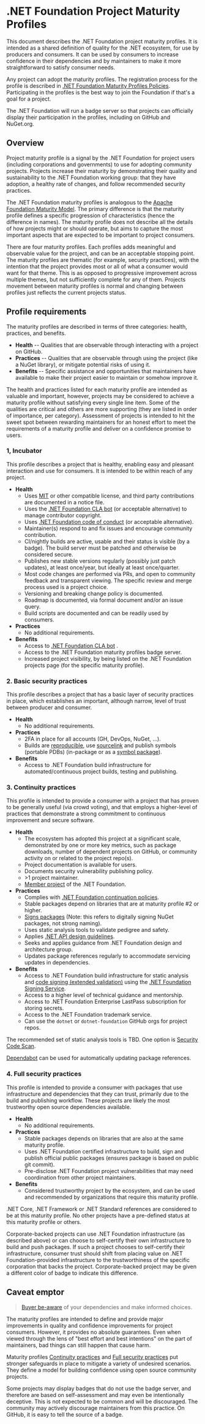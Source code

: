 # .NET Foundation Project Maturity Profiles

This document describes the .NET Foundation project maturity profiles. It is intended as a shared definition of quality for the .NET ecosystem, for use by producers and consumers. It can be used by consumers to increase confidence in their dependencies and by maintainers to make it more straightforward to satisfy consumer needs.

Any project can adopt the maturity profiles. The registration process for the profile is described in [.NET Foundation Maturity Profiles Policies](maturity-profiles-policies.md#register). Participating in the profiles is the best way to join the Foundation if that's a goal for a project.

The .NET Foundation will run a badge server so that projects can officially display their participation in the profiles, including on GitHub and NuGet.org.

## Overview

Project maturity profile is a signal by the .NET Foundation for project users (including corporations and governments) to use for adopting community projects. Projects increase their maturity by demonstrating their quality and sustainability to the .NET Foundation working group: that they have adoption, a healthy rate of changes, and follow recommended security practices.

The .NET Foundation maturity profiles is analogous to the [Apache Foundation Maturity Model](https://community.apache.org/apache-way/apache-project-maturity-model.html). The primary difference is that the maturity profile defines a specific progression of characteristics (hence the difference in names). The maturity profile does not describe all the details of how projects might or should operate, but aims to capture the most important aspects that are expected to be important to project consumers.

There are four maturity profiles. Each profiles adds meaningful and observable value for the project, and can be an acceptable stopping point. The maturity profiles are thematic (for example, security practices), with the intention that the project provides most or all of what a consumer would want for that theme. This is as opposed to progressive improvement across multiple themes, but not sufficiently complete for any of them. Projects movement between maturity profiles is normal and changing between profiles just reflects the current projects status.

## Profile requirements

The maturity profiles are described in terms of three categories: health, practices, and benefits.

* **Health** -- Qualities that are observable through interacting with a project on GitHub.
* **Practices** -- Qualities that are observable through using the project (like a NuGet library), or mitigate potential risks of using it.
* **Benefits** -- Specific assistance and opportunities that maintainers have available to make their project easier to maintain or somehow improve it.

The health and practices listed for each maturity profile are intended as valuable and important, however, projects may be considered to achieve a maturity profile without satisfying every single line item. Some of the qualities are critical and others are more supporting (they are listed in order of importance, per category). Assessment of projects is intended to hit the sweet spot between rewarding maintainers for an honest effort to meet the requirements of a maturity profile and deliver on a confidence promise to users.

### 1, Incubator

This profile describes a project that is healthy, enabling easy and pleasant interaction and use for consumers. It is intended to be within reach of any project.

* **Health**
  * Uses [MIT](https://opensource.org/licenses/MIT) or other compatible license, and third party contributions are documented in a notice file.
  * Uses the [.NET Foundation CLA bot](https://cla.dotnetfoundation.org/) (or acceptable alternative) to manage contributor copyright.
  * Uses [.NET Foundation code of conduct](https://dotnetfoundation.org/code-of-conduct) (or acceptable alternative).
  * Maintainer(s) respond to and fix issues and encourage community contribution.
  * CI/nightly builds are active, usable and their status is visible (by a badge). The build server must be patched and otherwise be considered secure.
  * Publishes new stable versions regularly (possibly just patch updates), at least once/year, but ideally at least once/quarter.
  * Most code changes are performed via PRs, and open to community feedback and transparent viewing. The specific review and merge process used is a project choice.
  * Versioning and breaking change policy is documented.
  * Roadmap is documented, via formal document and/or an issue query.
  * Build scripts are documented and can be readily used by consumers.
* **Practices**
  * No additional requirements.
* **Benefits**
  * Access to [.NET Foundation CLA bot](https://cla.dotnetfoundation.org/) .
  * Access to the .NET Foundation maturity profiles badge server.
  * Increased project visibility, by being listed on the .NET Foundation projects page (for the specific maturity profile).

### 2. Basic security practices

This profile describes a project that has a basic layer of security practices in place, which establishes an important, although narrow, level of trust between producer and consumer.

* **Health**
  * No additional requirements.
* **Practices**
  * 2FA in place for all accounts (GH, DevOps, NuGet, …).
  * Builds are [reproducible](https://github.com/dotnet/sourcelink/tree/master/docs#continuousintegrationbuild), use [sourcelink](https://github.com/dotnet/sourcelink) and publish symbols (portable PDBs) (in-package or as a [symbol package](https://docs.microsoft.com/en-us/nuget/create-packages/symbol-packages-snupkg)).
* **Benefits**
  * Access to .NET Foundation build infrastructure for automated/continuous project builds, testing and publishing.

### 3. Continuity practices

This profile is intended to provide a consumer with a project that has proven to be generally useful (via crowd voting), and that employs a higher-level of practices that demonstrate a strong commitment to continuous improvement and secure software.

* **Health**
  * The ecosystem has adopted this project at a significant scale, demonstrated by one or more key metrics, such as package downloads, number of dependent projects on GitHub, or community activity on or related to the project repo(s).
  * Project documentation is available for users.
  * Documents security vulnerability publishing policy.
  * \>1 project maintainer.
  * [Member project](https://dotnetfoundation.org/projects) of the .NET Foundation.
* **Practices**
  * Complies with [.NET Foundation continuation policies](project-continuation-policies.md).
  * Stable packages depend on libraries that are at maturity profile #2 or higher.
  * [Signs packages](https://docs.microsoft.com/en-us/nuget/reference/signed-packages-reference) (Note: this refers to digitally signing NuGet packages, not strong naming).
  * Uses static analysis tools to validate pedigree and safety.
  * Applies [.NET API design guidelines](https://github.com/dotnet/corefx/blob/master/Documentation/coding-guidelines/framework-design-guidelines-digest.md).
  * Seeks and applies guidance from .NET Foundation design and architecture group.
  * Updates package references regularly to accommodate servicing updates in dependencies.
* **Benefits**
  * Access to .NET Foundation build infrastructure for static analysis and [code signing (extended validation)](https://en.wikipedia.org/wiki/Extended_Validation_Certificate) using the [.NET Foundation Signing Service](https://github.com/dotnet/SignService/blob/master/README.md).
  * Access to a higher level of technical guidance and mentorship.
  * Access to .NET Foundation Enterprise LastPass subscription for storing secrets.
  * Access to the .NET Foundation trademark service.
  * Can use the `dotnet` or `dotnet-foundation` GitHub orgs for project repos.

The recommended set of static analysis tools is TBD. One option is [Security Code Scan](https://security-code-scan.github.io/).

[Dependabot](https://dependabot.com/dotnet/) can be used for automatically updating package references.

### 4. Full security practices

This profile is intended to provide a consumer with packages that use infrastructure and dependencies that they can trust, primarily due to the build and publishing workflow. These projects are likely the most trustworthy open source dependencies available.

* **Health**
  * No additional requirements.
* **Practices**
  * Stable packages depends on libraries that are also at the same maturity profile.
  * Uses .NET Foundation certified infrastructure to build, sign and publish official public packages (ensures package is based on public git commit).
  * Pre-disclose .NET Foundation project vulnerabilities that may need coordination from other project maintainers.
* **Benefits**
  * Considered trustworthy project by the ecosystem, and can be used and recommended by organizations that require this maturity profile.

.NET Core, .NET Framework or .NET Standard references are considered to be at this maturity profile. No other projects have a pre-defined status at this maturity profile or others.

Corporate-backed projects can use .NET Foundation infrastructure (as described above) or can choose to self-certify their own infrastructure to build and push packages. If such a project chooses to self-certify their infrastructure, consumer trust should shift from placing value on .NET Foundation-provided infrastructure to the trustworthiness of the specific corporation that backs the project. Corporate-backed project may be given a different color of badge to indicate this difference.

## Caveat emptor

> [Buyer be-aware](https://en.wikipedia.org/wiki/Caveat_emptor) of your dependencies and make informed choices.

The maturity profiles are intended to define and provide major improvements in quality and confidence improvements for project consumers. However, it provides no absolute guarantees. Even when viewed through the lens of "best effort and best intentions" on the part of maintainers, bad things can still happen that cause harm.

Maturity profiles [Continuity practices](#Continuity-practices) and [Full security practices](#Full-security-practices) put stronger safeguards in place to mitigate a variety of undesired scenarios. They define a model for building confidence using open source community projects.

Some projects may display badges that do not use the badge server, and therefore are based on self-assessment and may even be intentionally deceptive. This is not expected to be common and will be discouraged. The community may actively discourage maintainers from this practice. On GitHub, it is easy to tell the source of a badge.
